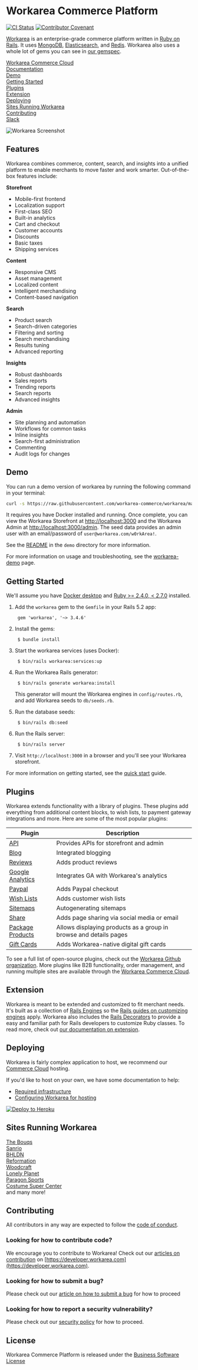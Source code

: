 Workarea Commerce Platform
================================================================================
[![CI Status](https://github.com/workarea-commerce/workarea/workflows/CI/badge.svg)](https://github.com/workarea-commerce/workarea/actions)
[![Contributor Covenant](https://img.shields.io/badge/Contributor%20Covenant-v1.4%20adopted-ff69b4.svg)](CODE_OF_CONDUCT.md)

[Workarea](https://www.workarea.com) is an enterprise-grade commerce platform written in [Ruby on Rails](https://rubyonrails.org). It uses [MongoDB](https://www.mongodb.com), [Elasticsearch](https://www.elastic.co/products/elasticsearch), and [Redis](https://redis.io). Workarea also uses a whole lot of gems you can see in [our gemspec](https://github.com/workarea-commerce/workarea/blob/master/core/workarea-core.gemspec).

[Workarea Commerce Cloud](https://www.workarea.com/pages/commerce-cloud)  
[Documentation](https://developer.workarea.com)  
[Demo](https://github.com/workarea-commerce/workarea#demo)  
[Getting Started](https://github.com/workarea-commerce/workarea#getting-started)  
[Plugins](https://github.com/workarea-commerce/workarea#plugins)  
[Extension](https://github.com/workarea-commerce/workarea#extension)  
[Deploying](https://github.com/workarea-commerce/workarea#deploying)  
[Sites Running Workarea](https://github.com/workarea-commerce/workarea#sites-running-workarea)  
[Contributing](https://github.com/workarea-commerce/workarea#contributing)  
[Slack](https://www.workarea.com/slack)  

![Workarea Screenshot](https://raw.githubusercontent.com/workarea-commerce/workarea/master/docs/source/images/readme-hero.png)

Features
--------------------------------------------------------------------------------
Workarea combines commerce, content, search, and insights into a unified platform to enable merchants to move faster and work smarter. Out-of-the-box features include:

**Storefront**
* Mobile-first frontend
* Localization support
* First-class SEO
* Built-in analytics
* Cart and checkout
* Customer accounts
* Discounts
* Basic taxes
* Shipping services

**Content**
* Responsive CMS
* Asset management
* Localized content
* Intelligent merchandising
* Content-based navigation

**Search**
* Product search
* Search-driven categories
* Filtering and sorting
* Search merchandising
* Results tuning
* Advanced reporting

**Insights**
* Robust dashboards
* Sales reports
* Trending reports
* Search reports
* Advanced insights

**Admin**
* Site planning and automation
* Workflows for common tasks
* Inline insights
* Search-first administration
* Commenting
* Audit logs for changes


Demo
--------------------------------------------------------------------------------
You can run a demo version of workarea by running the following command in your terminal:

```bash
curl -s https://raw.githubusercontent.com/workarea-commerce/workarea/master/demo/install | bash
```

It requires you have Docker installed and running. Once complete, you can view the Workarea Storefront at <http://localhost:3000> and the Workarea Admin at <http://localhost:3000/admin>. The seed data provides an admin user with an email/password of `user@workarea.com/w0rkArea!`.

See the [README](demo/README.md) in the `demo` directory for more information.

For more information on usage and troubleshooting, see the [workarea-demo](https://github.com/workarea-commerce/workarea-demo) page.

Getting Started
--------------------------------------------------------------------------------
We'll assume you have [Docker desktop](https://www.docker.com/products/docker-desktop) and [Ruby >= 2.4.0, < 2.7.0](https://github.com/rbenv/rbenv#installation) installed.

1. Add the `workarea` gem to the `Gemfile` in your Rails 5.2 app:

        gem 'workarea', '~> 3.4.6'

2. Install the gems:

        $ bundle install

3. Start the workarea services (uses Docker):

        $ bin/rails workarea:services:up

4. Run the Workarea Rails generator:

        $ bin/rails generate workarea:install

   This generator will mount the Workarea engines in `config/routes.rb`, and add Workarea seeds to `db/seeds.rb`.

5. Run the database seeds:

        $ bin/rails db:seed

5. Run the Rails server:

        $ bin/rails server

6. Visit `http://localhost:3000` in a browser and you'll see your Workarea storefront.

For more information on getting started, see the [quick start](https://developer.workarea.com/articles/create-a-new-app.html) guide.

Plugins
--------------------------------------------------------------------------------
Workarea extends functionality with a library of plugins. These plugins add everything from additional content blocks, to wish lists, to payment gateway integrations and more. Here are some of the most popular plugins:

| Plugin | Description |
| --- | --- |
| [API](https://github.com/workarea-commerce/workarea-api) | Provides APIs for storefront and admin |
| [Blog](https://github.com/workarea-commerce/workarea-blog) | Integrated blogging |
| [Reviews](https://github.com/workarea-commerce/workarea-reviews) | Adds product reviews |
| [Google Analytics](https://github.com/workarea-commerce/workarea-google-analytics) | Integrates GA with Workarea's analytics |
| [Paypal](https://github.com/workarea-commerce/workarea-paypal) | Adds Paypal checkout |
| [Wish Lists](https://github.com/workarea-commerce/workarea-wish-lists) | Adds customer wish lists |
| [Sitemaps](https://github.com/workarea-commerce/workarea-sitemaps) | Autogenerating sitemaps |
| [Share](https://github.com/workarea-commerce/workarea-share) | Adds page sharing via social media or email |
| [Package Products](https://github.com/workarea-commerce/workarea-package-products) | Allows displaying products as a group in browse and details pages |
| [Gift Cards](https://github.com/workarea-commerce/workarea-gift-cards) | Adds Workarea-native digital gift cards |

To see a full list of open-source plugins, check out the [Workarea Github organization](https://github.com/workarea-commerce). More plugins like B2B functionality, order management, and running multiple sites are available through the [Workarea Commerce Cloud](https://www.workarea.com/pages/commerce-cloud).


Extension
--------------------------------------------------------------------------------
Workarea is meant to be extended and customized to fit merchant needs. It's built as a collection of [Rails Engines](https://guides.rubyonrails.org/engines.html) so the [Rails guides on customizing engines](https://guides.rubyonrails.org/engines.html#improving-engine-functionality) apply. Workarea also includes the [Rails Decorators](https://github.com/workarea-commerce/rails-decorators) to provide a easy and familiar path for Rails developers to customize Ruby classes. To read more, check out [our documentation on extension](https://developer.workarea.com/articles/extension-overview.html).


Deploying
--------------------------------------------------------------------------------
Workarea is fairly complex application to host, we recommend our [Commerce Cloud](https://www.workarea.com/pages/commerce-cloud) hosting.

If you'd like to host on your own, we have some documentation to help:

* [Required infrastructure](https://developer.workarea.com/articles/infrastructure.html)
* [Configuring Workarea for hosting](https://developer.workarea.com/articles/configuration-for-hosting.html)

[![Deploy to Heroku](https://www.herokucdn.com/deploy/button.svg)](https://heroku.com/deploy?template=https://github.com/workarea-commerce/workarea/tree/v3.4-stable/demo)

Sites Running Workarea
--------------------------------------------------------------------------------
[The Bouqs](https://bouqs.com)  
[Sanrio](https://www.sanrio.com)  
[BHLDN](https://www.bhldn.com)  
[Reformation](https://www.thereformation.com)  
[Woodcraft](https://www.woodcraft.com)  
[Lonely Planet](https://shop.lonelyplanet.com)  
[Paragon Sports](https://www.paragonsports.com)  
[Costume Super Center](https://www.costumesupercenter.com)  
and many more!

Contributing
--------------------------------------------------------------------------------
All contributors in any way are expected to follow the [code of conduct](https://github.com/workarea-commerce/workarea/blob/master/CODE_OF_CONDUCT.md).

### Looking for how to contribute code?
We encourage you to contribute to Workarea! Check out our [articles on contribution](https://developer.workarea.com/articles/contribute-code.html) on [https://developer.workarea.com](https://developer.workarea.com).

### Looking for how to submit a bug?
Please check out our [article on how to submit a bug](https://developer.workarea.com/articles/report-a-bug.html) for how to proceed

### Looking for how to report a security vulnerability?
Please check out our [security policy](https://developer.workarea.com/articles/security-policy.html) for how to proceed.


License
--------------------------------------------------------------------------------
Workarea Commerce Platform is released under the [Business Software License](https://github.com/workarea-commerce/workarea/blob/master/LICENSE)
